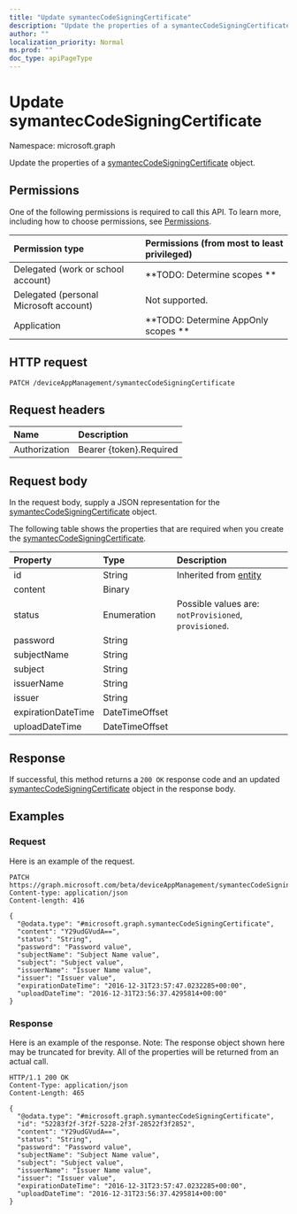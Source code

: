 ```yaml
---
title: "Update symantecCodeSigningCertificate"
description: "Update the properties of a symantecCodeSigningCertificate object."
author: ""
localization_priority: Normal
ms.prod: ""
doc_type: apiPageType
---
```


# Update symantecCodeSigningCertificate

Namespace: microsoft.graph

Update the properties of a [symantecCodeSigningCertificate](../resources/symanteccodesigningcertificate.md) object.

## Permissions
One of the following permissions is required to call this API. To learn more, including how to choose permissions, see [Permissions](/concepts/permissions-reference.md).

|Permission type|Permissions (from most to least privileged)|
|:---|:---|
|Delegated (work or school account)|**TODO: Determine scopes **|
|Delegated (personal Microsoft account)|Not supported.|
|Application|**TODO: Determine AppOnly scopes **|

## HTTP request
<!-- {
  "blockType": "ignored"
}
-->
``` http
PATCH /deviceAppManagement/symantecCodeSigningCertificate
```

## Request headers
|Name|Description|
|:---|:---|
|Authorization|Bearer {token}.Required|

## Request body
In the request body, supply a JSON representation for the [symantecCodeSigningCertificate](../resources/symanteccodesigningcertificate.md) object.

The following table shows the properties that are required when you create the [symantecCodeSigningCertificate](../resources/symanteccodesigningcertificate.md).

|Property|Type|Description|
|:---|:---|:---|
|id|String| Inherited from [entity](../resources/entity.md)|
|content|Binary||
|status|Enumeration| Possible values are: `notProvisioned`, `provisioned`.|
|password|String||
|subjectName|String||
|subject|String||
|issuerName|String||
|issuer|String||
|expirationDateTime|DateTimeOffset||
|uploadDateTime|DateTimeOffset||



## Response
If successful, this method returns a `200 OK` response code and an updated [symantecCodeSigningCertificate](../resources/symanteccodesigningcertificate.md) object in the response body.

## Examples

### Request
Here is an example of the request.
<!-- {
  "blockType": "request",
  "name": "update_symanteccodesigningcertificate"
}
-->
``` http
PATCH https://graph.microsoft.com/beta/deviceAppManagement/symantecCodeSigningCertificate
Content-type: application/json
Content-length: 416

{
  "@odata.type": "#microsoft.graph.symantecCodeSigningCertificate",
  "content": "Y29udGVudA==",
  "status": "String",
  "password": "Password value",
  "subjectName": "Subject Name value",
  "subject": "Subject value",
  "issuerName": "Issuer Name value",
  "issuer": "Issuer value",
  "expirationDateTime": "2016-12-31T23:57:47.0232285+00:00",
  "uploadDateTime": "2016-12-31T23:56:37.4295814+00:00"
}
```

### Response
Here is an example of the response. Note: The response object shown here may be truncated for brevity. All of the properties will be returned from an actual call.
<!-- {
  "blockType": "response",
  "truncated": true
}
-->
``` http
HTTP/1.1 200 OK
Content-Type: application/json
Content-Length: 465

{
  "@odata.type": "#microsoft.graph.symantecCodeSigningCertificate",
  "id": "52283f2f-3f2f-5228-2f3f-28522f3f2852",
  "content": "Y29udGVudA==",
  "status": "String",
  "password": "Password value",
  "subjectName": "Subject Name value",
  "subject": "Subject value",
  "issuerName": "Issuer Name value",
  "issuer": "Issuer value",
  "expirationDateTime": "2016-12-31T23:57:47.0232285+00:00",
  "uploadDateTime": "2016-12-31T23:56:37.4295814+00:00"
}
```

